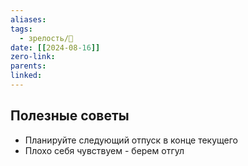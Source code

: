 ```yaml
---
aliases: 
tags:
  - зрелость/🌱
date: [[2024-08-16]]
zero-link: 
parents: 
linked:
---
```

## Полезные советы
- Планируйте следующий отпуск в конце текущего
- Плохо себя чувствуем - берем отгул
